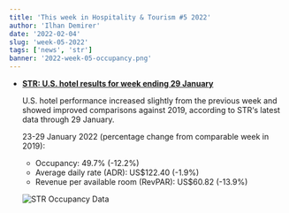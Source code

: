 ```yaml
---
title: 'This week in Hospitality & Tourism #5 2022'
author: 'Ilhan Demirer'
date: '2022-02-04'
slug: 'week-05-2022'
tags: ['news', 'str']
banner: '2022-week-05-occupancy.png'
---
```


- **[STR: U.S. hotel results for week ending 29 January](https://str.com/press-release/str-us-hotel-results-week-ending-29-january)**

  U.S. hotel performance increased slightly from the previous week and showed improved comparisons against 2019, according to STR‘s latest data through 29 January.

  23-29 January 2022 (percentage change from comparable week in 2019):

  - Occupancy: 49.7% (-12.2%)
  - Average daily rate (ADR): US$122.40 (-1.9%)
  - Revenue per available room (RevPAR): US$60.82 (-13.9%)

  ![STR Occupancy Data](/images/blogimages/2022-week-05-occupancy.png)

